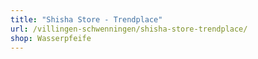 ```yaml
---
title: "Shisha Store - Trendplace"
url: /villingen-schwenningen/shisha-store-trendplace/
shop: Wasserpfeife
---
```

